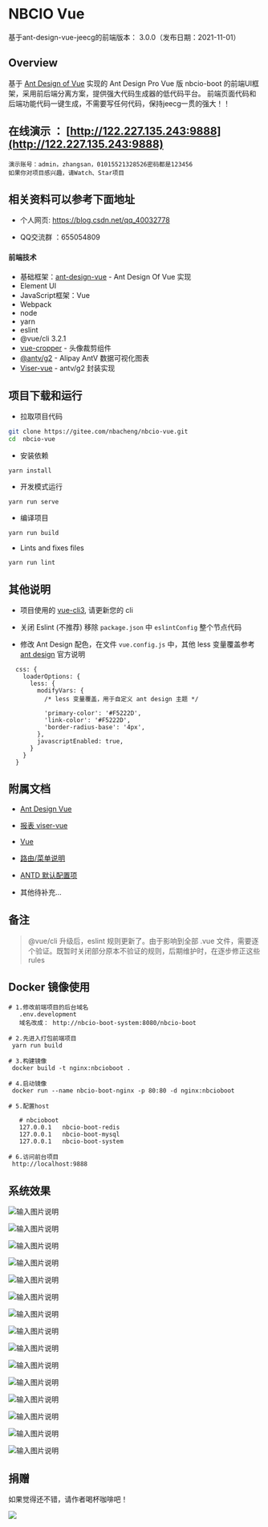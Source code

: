 NBCIO Vue
====

基于ant-design-vue-jeecg的前端版本： 3.0.0（发布日期：2021-11-01）

Overview
----

基于 [Ant Design of Vue](https://vuecomponent.github.io/ant-design-vue/docs/vue/introduce-cn/) 实现的 Ant Design Pro  Vue 版
nbcio-boot 的前端UI框架，采用前后端分离方案，提供强大代码生成器的低代码平台。
前端页面代码和后端功能代码一键生成，不需要写任何代码，保持jeecg一贯的强大！！

## 在线演示 ：  [http://122.227.135.243:9888](http://122.227.135.243:9888)

    演示账号：admin，zhangsan，01015521328526密码都是123456
	如果你对项目感兴趣，请Watch、Star项目

## 相关资料可以参考下面地址

- 个人网页:  https://blog.csdn.net/qq_40032778

- QQ交流群 ：655054809

#### 前端技术
 
- 基础框架：[ant-design-vue](https://github.com/vueComponent/ant-design-vue) - Ant Design Of Vue 实现
- Element UI 
- JavaScript框架：Vue
- Webpack
- node
- yarn
- eslint
- @vue/cli 3.2.1
- [vue-cropper](https://github.com/xyxiao001/vue-cropper) - 头像裁剪组件
- [@antv/g2](https://antv.alipay.com/zh-cn/index.html) - Alipay AntV 数据可视化图表
- [Viser-vue](https://viserjs.github.io/docs.html#/viser/guide/installation)  - antv/g2 封装实现



项目下载和运行
----

- 拉取项目代码
```bash
git clone https://gitee.com/nbacheng/nbcio-vue.git
cd  nbcio-vue
```

- 安装依赖
```
yarn install
```

- 开发模式运行
```
yarn run serve
```

- 编译项目
```
yarn run build
```

- Lints and fixes files
```
yarn run lint
```



其他说明
----

- 项目使用的 [vue-cli3](https://cli.vuejs.org/guide/), 请更新您的 cli

- 关闭 Eslint (不推荐) 移除 `package.json` 中 `eslintConfig` 整个节点代码

- 修改 Ant Design 配色，在文件 `vue.config.js` 中，其他 less 变量覆盖参考 [ant design](https://ant.design/docs/react/customize-theme-cn) 官方说明
```ecmascript 6
  css: {
    loaderOptions: {
      less: {
        modifyVars: {
          /* less 变量覆盖，用于自定义 ant design 主题 */

          'primary-color': '#F5222D',
          'link-color': '#F5222D',
          'border-radius-base': '4px',
        },
        javascriptEnabled: true,
      }
    }
  }
```



附属文档
----
- [Ant Design Vue](https://vuecomponent.github.io/ant-design-vue/docs/vue/introduce-cn)

- [报表 viser-vue](https://viserjs.github.io/demo.html#/viser/bar/basic-bar)

- [Vue](https://cn.vuejs.org/v2/guide)

- [路由/菜单说明](https://github.com/zhangdaiscott/jeecg-boot/tree/master/ant-design-vue-jeecg/src/router/README.md)

- [ANTD 默认配置项](https://github.com/zhangdaiscott/jeecg-boot/tree/master/ant-design-vue-jeecg/src/defaultSettings.js)

- 其他待补充...


备注
----

> @vue/cli 升级后，eslint 规则更新了。由于影响到全部 .vue 文件，需要逐个验证。既暂时关闭部分原本不验证的规则，后期维护时，在逐步修正这些 rules


Docker 镜像使用
----

 ``` 
# 1.修改前端项目的后台域名
    .env.development
    域名改成： http://nbcio-boot-system:8080/nbcio-boot
   
# 2.先进入打包前端项目
  yarn run build

# 3.构建镜像
  docker build -t nginx:nbcioboot .

# 4.启动镜像
  docker run --name nbcio-boot-nginx -p 80:80 -d nginx:nbcioboot

# 5.配置host

    # nbcioboot
    127.0.0.1   nbcio-boot-redis
    127.0.0.1   nbcio-boot-mysql
    127.0.0.1   nbcio-boot-system
  
# 6.访问前台项目
  http://localhost:9888
``` 

  系统效果
   ----
   
   ![输入图片说明](https://img-blog.csdnimg.cn/863a745945624a45acfe8e7856c6134e.png "在这里输入图片标题")
	 
   ![输入图片说明](https://img-blog.csdnimg.cn/3abad422efee4cca9f16af5d1fbd86b8.png "在这里输入图片标题")
	 
   ![输入图片说明](https://img-blog.csdnimg.cn/c63e81a73b0e40b8b3f21963e92199ec.png "在这里输入图片标题")
	 
   ![输入图片说明](https://img-blog.csdnimg.cn/83441ac37474453a94181be59e844469.png "在这里输入图片标题")
	 
   ![输入图片说明](https://img-blog.csdnimg.cn/45ef09d3626747858a750ada9a2206e3.png "在这里输入图片标题")
	 
   ![输入图片说明](https://img-blog.csdnimg.cn/e5443bd5d38442969a7c20895d563712.png "在这里输入图片标题")
	 
   ![输入图片说明](https://img-blog.csdnimg.cn/e5443bd5d38442969a7c20895d563712.png "在这里输入图片标题")
	 
   ![输入图片说明](https://img-blog.csdnimg.cn/e5443bd5d38442969a7c20895d563712.png "在这里输入图片标题")
	 
   ![输入图片说明](https://img-blog.csdnimg.cn/610bef9ed3ca4aa8a9d3e2e6ef242877.png "在这里输入图片标题")
	 
   ![输入图片说明](https://img-blog.csdnimg.cn/a2991f0d55a64a7b882194aea3f0f3a2.png "在这里输入图片标题")
	 
   ![输入图片说明](https://img-blog.csdnimg.cn/db30f76b9b2447a9a941a8541fb98587.png "在这里输入图片标题")
   
   ![输入图片说明](https://img-blog.csdnimg.cn/a0b16c3d30964d159de5bffb3e19f616.png "在这里输入图片标题")
   
   ![输入图片说明](https://img-blog.csdnimg.cn/5391fd45a1d74a2096844a543fa1fd8a.png "在这里输入图片标题")
   
   ![输入图片说明](https://img-blog.csdnimg.cn/259bc2e0306d4457b9ada1890ca9b1e9.png "在这里输入图片标题")

   ![输入图片说明](https://img-blog.csdnimg.cn/7be0ebce891f43718e603a7883fa0e66.png "在这里输入图片标题")    

## 捐赠 

如果觉得还不错，请作者喝杯咖啡吧！

![](https://oscimg.oschina.net/oscnet/up-58088c35672c874bd5a95c2327300d44dca.png)